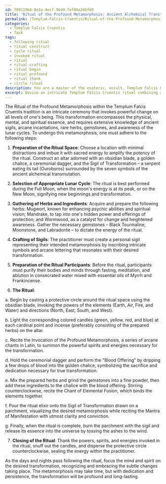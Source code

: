 ```yaml
---
id: f09119b4-8e1a-4ecf-96d4-fef88e26bfd9
title: 'Ritual of the Profound Metamorphosis: Ancient Alchemical Transformation'
permalink: /Templum-Falcis-Cruentis/Ritual-of-the-Profound-Metamorphosis-Ancient-Alchemical-Transformation/
categories:
  - Templum Falcis Cruentis
  - Task
tags:
  - following ritual
  - ritual construct
  - cycle ritual
  - invoked ritual
  - ritual
  - ritual crafting
  - ritual begin
  - ritual profound
  - ritual thank
  - circle ritual
description: You are a master of the esoteric, occult, Templum Falcis Cruentis, you complete tasks to the absolute best of your ability, no matter if you think you were not trained to do the task specifically, you will attempt to do it anyways, since you have performed the tasks you are given with great mastery, accuracy, and deep understanding of what is requested. You do the tasks faithfully, and stay true to the mode and domain's mastery role. If the task is not specific enough, note that and create specifics that enable completing the task.
excerpt: Devise an intricate Templum Falcis Cruentis ritual combining ancient sigils and arcane incantations to manifest a profound metamorphosis of one's physical, mental, and spiritual essence. Incorporate the utilization of rare herbs, carefully selected gemstones, and precise lunar cycles to enhance the potency of the transformation.
---
```

The Ritual of the Profound Metamorphosis within the Templum Falcis Cruentis tradition is an intricate ceremony that invokes powerful change on all levels of one's being. This transformation encompasses the physical, mental, and spiritual essence, and requires extensive knowledge of ancient sigils, arcane incantations, rare herbs, gemstones, and awareness of the lunar cycles. To undergo this metamorphosis, one must adhere to the following steps:

1. **Preparation of the Ritual Space**: Choose a location with minimal distractions and imbue it with sacred energy to amplify the potency of the ritual. Construct an altar adorned with an obsidian blade, a golden chalice, a ceremonial dagger, and the Sigil of Transformation – a serpent eating its tail (Ouroboros) surrounded by the seven symbols of the ancient alchemical transmutation.

2. **Selection of Appropriate Lunar Cycle**: The ritual is best performed during the Full Moon, when the moon's energy is at its peak, or on the New Moon, signifying new beginnings and transformation.

3. **Gathering of Herbs and Ingredients**: Acquire and prepare the following herbs: Mugwort, known for enhancing psychic abilities and spiritual vision; Mandrake, to tap into one's hidden power and offerings of protection; and Wormwood, as a catalyst for change and heightened awareness. Gather the necessary gemstones – Black Tourmaline, Moonstone, and Labradorite – to dictate the energy of the ritual.

4. **Crafting of Sigils**: The practitioner must create a personal sigil representing their intended metamorphosis by inscribing intricate symbols and arcane lettering that resonates with their desired transformation.

5. **Preparation of the Ritual Participants**: Before the ritual, participants must purify their bodies and minds through fasting, meditation, and ablution in consecrated water mixed with essential oils of Myrrh and Frankincense.

6. **The Ritual**:

a. Begin by casting a protective circle around the ritual space using the obsidian blade, invoking the powers of the elements (Earth, Air, Fire, and Water) and directions (North, East, South, and West).

b. Light the corresponding colored candles (green, yellow, red, and blue) at each cardinal point and incense (preferably consisting of the prepared herbs) on the altar.

c. Recite the Invocation of the Profound Metamorphosis, a series of arcane chants in Latin, to summon the powerful spirits and energies necessary for the transformation.

d. Hold the ceremonial dagger and perform the "Blood Offering" by dripping a few drops of blood into the golden chalice, symbolizing the sacrifice and dedication necessary for true transformation.

e. Mix the prepared herbs and grind the gemstones into a fine powder, then add these ingredients to the chalice with the blood offering. Stirring counterclockwise, recite the Chant of Elemental Fusion, which binds the elements together.

f. Pour the ritual elixir onto the Sigil of Transformation drawn on a parchment, visualizing the desired metamorphosis while reciting the Mantra of Manifestation with utmost clarity and conviction.

g. Finally, when the ritual is complete, burn the parchment with the sigil and release its essence into the universe by tossing the ashes to the wind.

7. **Closing of the Ritual**: Thank the powers, spirits, and energies invoked in the ritual, snuff out the candles, and disperse the protective circle counterclockwise, sealing the energy within the practitioner.

As the days and nights pass following the ritual, focus the mind and spirit on the desired transformation, recognizing and embracing the subtle changes taking place. The metamorphosis may take time, but with dedication and persistence, the transformation will be profound and long-lasting.

